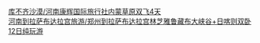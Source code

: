   
[库不齐沙漠/河南康辉国际旅行社内蒙草原双飞4天](http://www.dianyue.me/archives/181/02fprk5snyx3sakk/)  
[河南到拉萨布达拉宫旅游/郑州到拉萨布达拉宫林芝雅鲁藏布大峡谷+日喀则双卧12日纯玩游](http://www.dianyue.me/archives/181/n4xqht0yxbi0izpw/)
